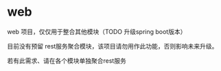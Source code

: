 # web
web 项目，仅仅用于整合其他模块（TODO 升级spring boot版本）

目前没有预留 rest服务聚合模块，该项目请勿用作此功能，否则影响未来升级。

若有此需求、请在各个模块单独聚合rest服务
